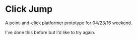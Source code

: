 # Click Jump

A point-and-click platformer prototype for 04/23/16 weekend.

I've done this before but I'd like to try again.
